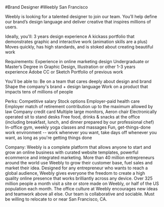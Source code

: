 #Brand Designer
#Weebly  San Francisco

Weebly is looking for a talented designer to join our team. You’ll help define our brand’s design language and deliver creative that inspires millions of users.

 Ideally, you'll:
3 years design experience
A kickass portfolio that demonstrates graphic and interactive work (animation skills are a plus)
Moves quickly, has high standards, and is stoked about creating beautiful work

Requirements:
Experience in online marketing design
Undergraduate or Master’s Degree in Graphic Design, Illustration or other
1-3 years experience
Adobe CC or Sketch
Portfolio of previous work

You'll be able to:
Be on a team that cares deeply about design and brand
Shape the company's brand + design language
Work on a product that impacts tens of millions of people

Perks:
Competitive salary
Stock options
Employer-paid health care
Employer match of retirement contribution up to the maximum allowed by law
Company credit card
Multiple large monitors, Aeron chair
Electronically operated sit to stand desks
Free food, drinks & snacks at the office (including breakfast, lunch, and dinner prepared by our professional chef)
In-office gym, weekly yoga classes and massages
Fun, get-things-done work environment -- work whenever you want, take days off whenever you want, as long as you're getting things done


Company:
Weebly is a complete platform that allows anyone to start and grow an online business with curated website templates, powerful ecommerce and integrated marketing. More than 40 million entrepreneurs around the world use Weebly to grow their customer base, fuel sales and market their idea. Designed for any entrepreneur who wants to reach a global audience, Weebly gives everyone the freedom to create a high quality online presence that works brilliantly across any device. Over 325 million people a month visit a site or store made on Weebly, or half of the US population each month.
The office culture at Weebly encourages new ideas and teamwork above all else. Our team is collaborative and sociable.
Must be willing to relocate to or near San Francisco, CA.
